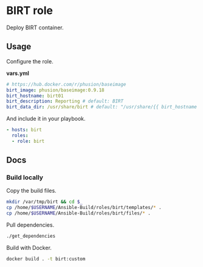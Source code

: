 # BIRT role

Deploy BIRT container.

## Usage

Configure the role.

**vars.yml**

```yml
# https://hub.docker.com/r/phusion/baseimage
birt_image: phusion/baseimage:0.9.18
birt_hostname: birt01
birt_description: Reporting # default: BIRT
birt_data_dir: /usr/share/birt # default: "/usr/share/{{ birt_hostname }}"
```

And include it in your playbook.

```yml
- hosts: birt
  roles:
  - role: birt
```

## Docs

### Build locally

Copy the build files.

```bash
mkdir /var/tmp/birt && cd $_
cp /home/$USERNAME/Ansible-Build/roles/birt/templates/* .
cp /home/$USERNAME/Ansible-Build/roles/birt/files/* .
```

Pull dependencies.

```bash
./get_dependencies
```

Build with Docker.

```bash
docker build . -t birt:custom
```